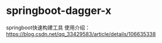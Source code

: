 # springboot-dagger-x
springboot快速构建工具
使用介绍：https://blog.csdn.net/qq_33429583/article/details/106635338
